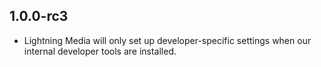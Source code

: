 ## 1.0.0-rc3
* Lightning Media will only set up developer-specific settings when our
  internal developer tools are installed.
